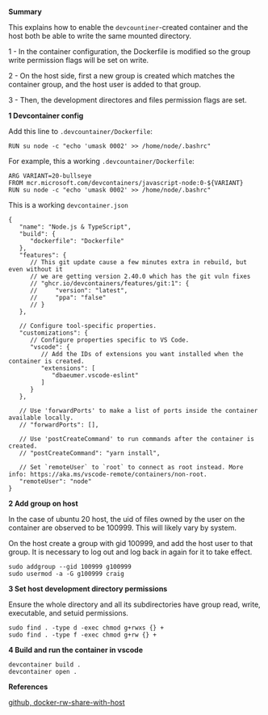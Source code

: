 

**Summary**

This explains how to enable the `devcountiner`-created container and the host both be able to write the same mounted directory.

1 - In the container configuration, the Dockerfile is modified so the group write permission flags will be set on write.

2 - On the host side, first a new group is created which matches the container group, and the host user is added to that group.  

3 - Then, the development directores and files permission flags are set. 


**1 Devcontainer config**

   Add this line to `.devcountainer/Dockerfile`:
   ```
   RUN su node -c "echo 'umask 0002' >> /home/node/.bashrc"
   ```

   For example, this a working `.devcountainer/Dockerfile`:
   ```
   ARG VARIANT=20-bullseye
   FROM mcr.microsoft.com/devcontainers/javascript-node:0-${VARIANT}
   RUN su node -c "echo 'umask 0002' >> /home/node/.bashrc"
   ```

   This is a working `devcontainer.json`
   ```
   {
      "name": "Node.js & TypeScript",
      "build": {
         "dockerfile": "Dockerfile"
      },
      "features": {
         // This git update cause a few minutes extra in rebuild, but even without it
         // we are getting version 2.40.0 which has the git vuln fixes
         // "ghcr.io/devcontainers/features/git:1": {
         //     "version": "latest",
         //     "ppa": "false"
         // }
      },

      // Configure tool-specific properties.
      "customizations": {
         // Configure properties specific to VS Code.
         "vscode": {
            // Add the IDs of extensions you want installed when the container is created.
            "extensions": [
               "dbaeumer.vscode-eslint"
            ]
         }
      },

      // Use 'forwardPorts' to make a list of ports inside the container available locally.
      // "forwardPorts": [],

      // Use 'postCreateCommand' to run commands after the container is created.
      // "postCreateCommand": "yarn install",

      // Set `remoteUser` to `root` to connect as root instead. More info: https://aka.ms/vscode-remote/containers/non-root.
      "remoteUser": "node"
   }
   ```

**2 Add group on host** 

In the case of ubuntu 20 host, the uid of files owned by the user on the container are observed to be 100999.  This will likely vary by system.

On the host create a group with gid 100999, and add the host user to that group.  It is necessary to log out and log back in again for it to take effect.

```
sudo addgroup --gid 100999 g100999
sudo usermod -a -G g100999 craig
```


**3 Set host development directory permissions** 

Ensure the whole directory and all its subdirectories have group read, write, executable, and setuid permissions. 

```
sudo find . -type d -exec chmod g+rwxs {} +
sudo find . -type f -exec chmod g+rw {} +
```

**4 Build and run the container in vscode**

```
devcontainer build .
devcontainer open .
```

**References**

[github, docker-rw-share-with-host](https://github.com/craigphicks/docker-rw-share-with-host)


